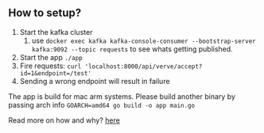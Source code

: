 ## How to setup?

1. Start the kafka cluster 
   1. use `docker exec kafka kafka-console-consumer --bootstrap-server kafka:9092 --topic requests` to see whats getting published.
2. Start the app `./app`
3. Fire requests: `curl 'localhost:8000/api/verve/accept?id=1&endpoint=/test'`
4. Sending a wrong endpoint will result in failure

The app is build for mac arm systems. Please build another binary by passing arch info
`GOARCH=amd64 go build -o app main.go`

Read more on how and why? [here](thought.md)
